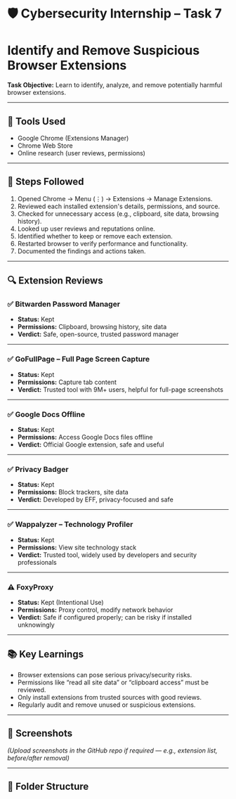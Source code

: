 # 🛡️ Cybersecurity Internship – Task 7
#  Identify and Remove Suspicious Browser Extensions

**Task Objective:** Learn to identify, analyze, and remove potentially harmful browser extensions.

---

## 🔧 Tools Used
- Google Chrome (Extensions Manager)
- Chrome Web Store
- Online research (user reviews, permissions)

---

## 📝 Steps Followed

1. Opened Chrome → Menu (⋮) → Extensions → Manage Extensions.
2. Reviewed each installed extension's details, permissions, and source.
3. Checked for unnecessary access (e.g., clipboard, site data, browsing history).
4. Looked up user reviews and reputations online.
5. Identified whether to keep or remove each extension.
6. Restarted browser to verify performance and functionality.
7. Documented the findings and actions taken.

---

## 🔍 Extension Reviews

### ✅ Bitwarden Password Manager
- **Status:** Kept  
- **Permissions:** Clipboard, browsing history, site data  
- **Verdict:** Safe, open-source, trusted password manager  

---

### ✅ GoFullPage – Full Page Screen Capture
- **Status:** Kept  
- **Permissions:** Capture tab content  
- **Verdict:** Trusted tool with 9M+ users, helpful for full-page screenshots  

---

### ✅ Google Docs Offline
- **Status:** Kept  
- **Permissions:** Access Google Docs files offline  
- **Verdict:** Official Google extension, safe and useful  

---

### ✅ Privacy Badger
- **Status:** Kept  
- **Permissions:** Block trackers, site data  
- **Verdict:** Developed by EFF, privacy-focused and safe  

---

### ✅ Wappalyzer – Technology Profiler
- **Status:** Kept  
- **Permissions:** View site technology stack  
- **Verdict:** Trusted tool, widely used by developers and security professionals  

---

### ⚠️ FoxyProxy
- **Status:** Kept (Intentional Use)  
- **Permissions:** Proxy control, modify network behavior  
- **Verdict:** Safe if configured properly; can be risky if installed unknowingly  

---

## 📚 Key Learnings

- Browser extensions can pose serious privacy/security risks.
- Permissions like “read all site data” or “clipboard access” must be reviewed.
- Only install extensions from trusted sources with good reviews.
- Regularly audit and remove unused or suspicious extensions.

---

## 📸 Screenshots

*(Upload screenshots in the GitHub repo if required — e.g., extension list, before/after removal)*

---

## 📁 Folder Structure

